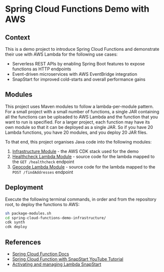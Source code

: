 # Spring Cloud Functions Demo with AWS

## Context

This is a demo project to introduce Spring Cloud Functions and demonstrate their use with AWS Lambda for the following use cases:

- Serverless REST APIs by enabling Spring Boot features to expose functions as HTTP endpoints
- Event-driven microservices with AWS EventBridge integration
- SnapStart for improved cold-starts and overall performance gains

## Modules

This project uses Maven modules to follow a lambda-per-module pattern.
For a small project with a small number of functions, a single JAR containing all the functions can be uploaded to AWS Lambda and the function that you want to run is specified.
For a larger project, each function may have its own module so that it can be deployed as a single JAR. So if you have 20 Lambda functions, you have 20 modules, and you deploy 20 JAR files.

To that end, this project organises Java code into the following modules:

1. [Infrastructure Module](spring-cloud-functions-demo-infrastructure/README.md) - the AWS CDK stack used for the demo
2. [Healthcheck Lambda Module](spring-cloud-functions-healthcheck-lambda/README.md) - source code for the lambda mapped to the `GET /healthcheck` endpoint
3. [Geocode Lambda Module](spring-cloud-functions-geocode-lambda/README.md) - source code for the lambda mapped to the `POST /findAddresses` endpoint

## Deployment

Execute the following terminal commands, in order and from the repository root, to deploy the functions to AWS:

```bash
sh package-modules.sh
cd spring-cloud-functions-demo-infrastructure/
cdk synth
cdk deploy
```

## References

- [Spring Cloud Function Docs](https://docs.spring.io/spring-cloud-function/docs/current/reference/html/spring-cloud-function.html)
- [Spring Cloud Function with SnapStart YouTube Tutorial](https://www.youtube.com/embed/isS6m6aj_Ak?si=2vo4k1SZIyLX-I4B)
- [Activating and managing Lambda SnapStart](https://docs.aws.amazon.com/lambda/latest/dg/snapstart-activate.html)
